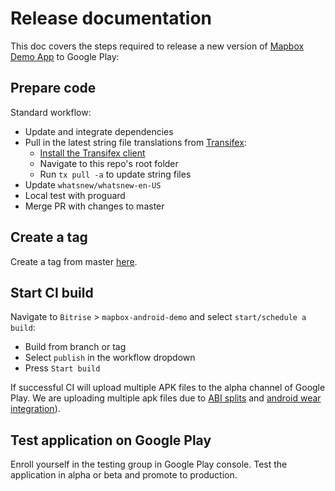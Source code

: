 # Release documentation

This doc covers the steps required to release a new version of [Mapbox Demo App](https://play.google.com/store/apps/details?id=com.mapbox.mapboxandroiddemo) to Google Play:

## Prepare code

Standard workflow:
 - Update and integrate dependencies
 - Pull in the latest string file translations from [Transifex](transifex.com):
   - [Install the Transifex client](https://docs.transifex.com/client/installing-the-client)
   - Navigate to this repo's root folder
   - Run `tx pull -a` to update string files
 - Update `whatsnew/whatsnew-en-US`
 - Local test with proguard 
 - Merge PR with changes to master

## Create a tag

Create a tag from master [here](https://github.com/mapbox/mapbox-android-demo/tags).

## Start CI build

Navigate to `Bitrise` > `mapbox-android-demo` and select `start/schedule a build`: 
 - Build from branch or tag
 - Select `publish` in the workflow dropdown
 - Press `Start build` 
 
If successful CI will upload multiple APK files to the alpha channel of Google Play.
We are uploading multiple apk files due to [ABI splits](https://developer.android.com/studio/build/configure-apk-splits.html#configure-abi-split) and [android wear integration](https://developer.android.com/training/wearables/apps/packaging.html)).
 
## Test application on Google Play

Enroll yourself in the testing group in Google Play console. 
Test the application in alpha or beta and promote to production.
